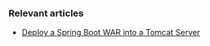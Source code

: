 ### Relevant articles

- [Deploy a Spring Boot WAR into a Tomcat Server](http://www.baeldung.com/spring-boot-war-tomcat-deploy)
